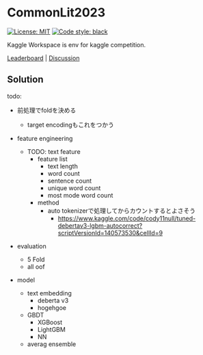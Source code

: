 # CommonLit2023

[![License: MIT](https://img.shields.io/badge/License-MIT-yellow.svg)](https://opensource.org/licenses/MIT)
[![Code style: black](https://img.shields.io/badge/code%20style-black-000000.svg)](https://github.com/psf/black)

Kaggle Workspace is env for kaggle competition.

[Leaderboard](https://www.kaggle.com/competitions/commonlit-evaluate-student-summaries/leaderboard) | [Discussion](https://www.kaggle.com/competitions/commonlit-evaluate-student-summaries/discussion?sort=published)

## Solution

todo:

- 前処理でfoldを決める
  - target encodingもこれをつかう

- feature engineering
  - TODO: text feature
    - feature list
      - text length
      - word count
      - sentence count
      - unique word count
      - most mode word count
    - method
      - auto tokenizerで処理してからカウントするとよさそう
        - <https://www.kaggle.com/code/cody11null/tuned-debertav3-lgbm-autocorrect?scriptVersionId=140573530&cellId=9>
- evaluation
  - 5 Fold
  - all oof
- model
  - text embedding
    - deberta v3
    - hogehgoe
  - GBDT
    - XGBoost
    - LightGBM
    - NN
  - averag ensemble
